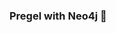 ### Pregel with Neo4j 🚀



































































































































 























































































































































































































